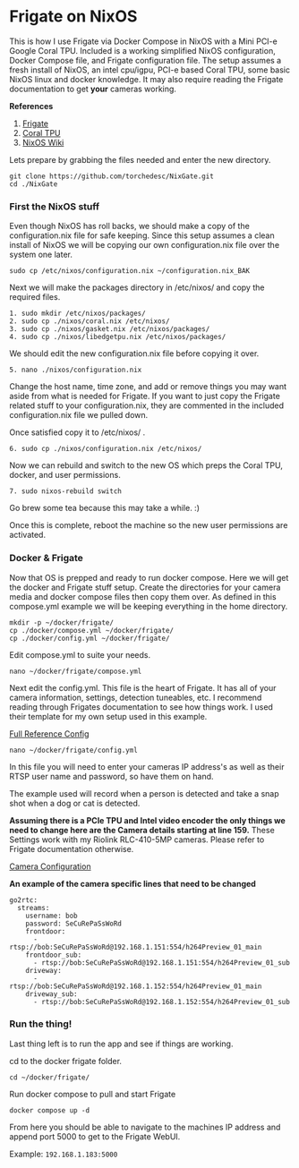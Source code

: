 # Frigate on NixOS

This is how I use Frigate via Docker Compose in NixOS with a Mini PCI-e Google Coral TPU.
Included is a working simplified NixOS configuration, Docker Compose file, and Frigate configuration file.
The setup assumes a fresh install of NixOS, an intel cpu/igpu, PCI-e based Coral TPU, some basic NixOS linux and docker knowledge. It may also require reading the Frigate documentation to get **your** cameras working.

**References**

1. [Frigate](https://docs.frigate.video/)
2. [Coral TPU](https://coral.ai/docs/m2/get-started#2a-on-linux)
3. [NixOS Wiki](https://nixos.wiki/)


Lets prepare by grabbing the files needed and enter the new directory.

```
git clone https://github.com/torchedesc/NixGate.git
cd ./NixGate
```

### First the NixOS stuff

Even though NixOS has roll backs, we should make a copy of the configuration.nix file for safe keeping. Since this setup assumes a clean install of NixOS we will be copying our own configuration.nix file over the system one later.

`sudo cp /etc/nixos/configuration.nix ~/configuration.nix_BAK`

Next we will make the packages directory in /etc/nixos/ and copy the required files.

```
1. sudo mkdir /etc/nixos/packages/
2. sudo cp ./nixos/coral.nix /etc/nixos/
3. sudo cp ./nixos/gasket.nix /etc/nixos/packages/
4. sudo cp ./nixos/libedgetpu.nix /etc/nixos/packages/
```

We should edit the new configuration.nix file before copying it over. 

`5. nano ./nixos/configuration.nix`

 Change the host name, time zone, and add or remove things you may want aside from what is needed for Frigate. If you want to just copy the Frigate related stuff to your configuration.nix, they are commented in the included configuration.nix file we pulled down.

Once satisfied copy it to /etc/nixos/ .

`6. sudo cp ./nixos/configuration.nix /etc/nixos/`

Now we can rebuild and switch to the new OS which preps the Coral TPU, docker, and user permissions.

`7. sudo nixos-rebuild switch`

Go brew some tea because this may take a while. :)

Once this is complete, reboot the machine so the new user permissions are activated.


### Docker & Frigate

Now that OS is prepped and ready to run docker compose. Here we will get the docker and Frigate stuff setup.
Create the directories for your camera media and docker compose files then copy them over. As defined in this compose.yml example we will be keeping everything in the home directory.
```
mkdir -p ~/docker/frigate/
cp ./docker/compose.yml ~/docker/frigate/
cp ./docker/config.yml ~/docker/frigate/
```

Edit compose.yml to suite your needs.

`nano ~/docker/frigate/compose.yml`

Next edit the config.yml. This file is the heart of Frigate. It has all of your camera information, settings, detection tuneables, etc. I recommend reading through Frigates documentation to see how things work. I used their template for my own setup used in this example.

[Full Reference Config](https://docs.frigate.video/configuration/reference)

`nano ~/docker/frigate/config.yml`

In this file you will need to enter your cameras IP address's as well as their RTSP user name and password, so have them on hand.

The example used will record when a person is detected and take a snap shot when a dog or cat is detected. 

**Assuming there is a PCIe TPU and Intel video encoder the only things we need to change here are the Camera details starting at line 159.** These Settings work with my Riolink RLC-410-5MP cameras. Please refer to Frigate documentation otherwise.

[Camera Configuration](https://docs.frigate.video/configuration/cameras)

**An example of the camera specific lines that need to be changed**
```
go2rtc:
  streams:
    username: bob
    password: SeCuRePaSsWoRd
    frontdoor:
      - rtsp://bob:SeCuRePaSsWoRd@192.168.1.151:554/h264Preview_01_main
    frontdoor_sub:
      - rtsp://bob:SeCuRePaSsWoRd@192.168.1.151:554/h264Preview_01_sub
    driveway:
      - rtsp://bob:SeCuRePaSsWoRd@192.168.1.152:554/h264Preview_01_main
    driveway_sub:
      - rtsp://bob:SeCuRePaSsWoRd@192.168.1.152:554/h264Preview_01_sub
```

### Run the thing!

Last thing left is to run the app and see if things are working.

cd to the docker frigate folder.

`cd ~/docker/frigate/`

Run docker compose to pull and start Frigate

`docker compose up -d`

From here you should be able to navigate to the machines IP address and append port 5000 to get to the Frigate WebUI.

Example: `192.168.1.183:5000`
